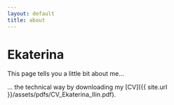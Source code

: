 ```yaml
---
layout: default
title: about
---
```

# Ekaterina

This page tells you a little bit about me...

... the technical way by downloading my [CV]({{ site.url }}/assets/pdfs/CV_Ekaterina_Ilin.pdf). 
